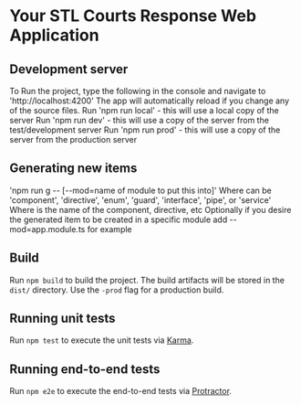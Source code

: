 # Your STL Courts Response Web Application

## Development server
To Run the project, type the following in the console and navigate to 'http://localhost:4200' The app will automatically reload if you change any of the source files.
Run 'npm run local'  - this will use a local copy of the server
Run 'npm run dev' - this will use a copy of the server from the test/development server
Run 'npm run prod' - this will use a copy of the server from the production server

## Generating new items
'npm run g -- <type to generate> <name> [--mod=name of module to put this into]'
  Where <type to generate> can be 'component', 'directive', 'enum', 'guard', 'interface', 'pipe', or 'service'
  Where <name>  is the name of the component, directive, etc
  Optionally if you desire the generated item to be created in a specific module add --mod=app.module.ts for example
  

## Build

Run `npm build` to build the project. The build artifacts will be stored in the `dist/` directory. Use the `-prod` flag for a production build.

## Running unit tests

Run `npm test` to execute the unit tests via [Karma](https://karma-runner.github.io).

## Running end-to-end tests

Run `npm e2e` to execute the end-to-end tests via [Protractor](http://www.protractortest.org/).
